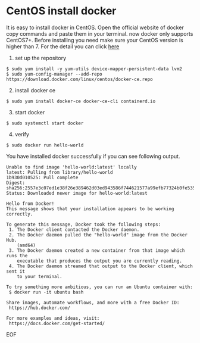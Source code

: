 # CentOS install docker
It is easy to install docker in CentOS. Open the official website of docker copy commands and paste them in your terminal.
now docker only supports CentOS7+. Before installing you need make sure your CentOS version is higher than 7.
For the detail you can click [here](https://docs.docker.com/install/linux/docker-ce/centos/)
1. set up the repository
```
$ sudo yum install -y yum-utils device-mapper-persistent-data lvm2
$ sudo yum-config-manager --add-repo https://download.docker.com/linux/centos/docker-ce.repo
```
2. install docker ce
```
$ sudo yum install docker-ce docker-ce-cli containerd.io
```
3. start docker
```
$ sudo systemctl start docker
```
4. verify 
```
$ sudo docker run hello-world
```
You have installed docker successfully if you can see following output.
```
Unable to find image 'hello-world:latest' locally
latest: Pulling from library/hello-world
1b930d010525: Pull complete 
Digest: sha256:2557e3c07ed1e38f26e389462d03ed943586f744621577a99efb77324b0fe535
Status: Downloaded newer image for hello-world:latest

Hello from Docker!
This message shows that your installation appears to be working correctly.

To generate this message, Docker took the following steps:
 1. The Docker client contacted the Docker daemon.
 2. The Docker daemon pulled the "hello-world" image from the Docker Hub.
    (amd64)
 3. The Docker daemon created a new container from that image which runs the
    executable that produces the output you are currently reading.
 4. The Docker daemon streamed that output to the Docker client, which sent it
    to your terminal.

To try something more ambitious, you can run an Ubuntu container with:
 $ docker run -it ubuntu bash

Share images, automate workflows, and more with a free Docker ID:
 https://hub.docker.com/

For more examples and ideas, visit:
 https://docs.docker.com/get-started/
```

EOF
